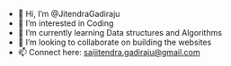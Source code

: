 - 👋 Hi, I’m @JitendraGadiraju
- 👀 I’m interested in Coding
- 🌱 I’m currently learning Data structures and Algorithms
- 💞️ I’m looking to collaborate on building the websites
- 📫 Connect here: saijitendra.gadiraju@gmail.com

<!---
JitendraGadiraju/JitendraGadiraju is a ✨ special ✨ repository because its `README.md` (this file) appears on your GitHub profile.
You can click the Preview link to take a look at your changes.
--->
